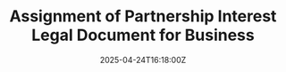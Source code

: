 ---
title: Assignment of Partnership Interest Legal Document for Business
linkTitle: Assignment of Partnership Interest Legal Document for Business
date: '2025-04-24T16:18:00Z'
weight: 1
description: No content
draft: false
ref: assignment-of-partnership-interest-legal-document-for-business
---